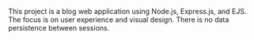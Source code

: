 <!-- Use this file to provide workspace-specific custom instructions to Copilot. For more details, visit https://code.visualstudio.com/docs/copilot/copilot-customization#_use-a-githubcopilotinstructionsmd-file -->

This project is a blog web application using Node.js, Express.js, and EJS. The focus is on user experience and visual design. There is no data persistence between sessions.
